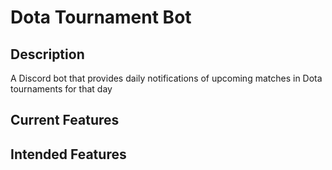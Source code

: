 # Dota Tournament Bot

## Description

A Discord bot that provides daily notifications of upcoming matches in Dota tournaments for that day

## Current Features

## Intended Features
